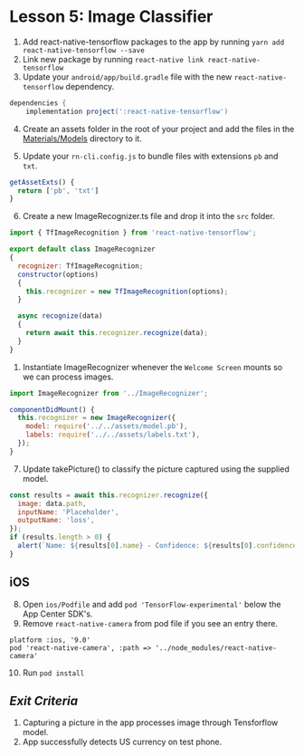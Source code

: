 # Lesson 5: Image Classifier

1. Add react-native-tensorflow packages to the app by running `yarn add react-native-tensorflow --save`
2. Link new package by running `react-native link react-native-tensorflow`
3. Update your `android/app/build.gradle` file with the new `react-native-tensorflow` dependency.
```gradle
dependencies {
    implementation project(':react-native-tensorflow')
```

4. Create an assets folder in the root of your project and add the files in the [Materials/Models](../Materials/Models) directory to it.

5. Update your `rn-cli.config.js` to bundle files with extensions `pb` and `txt`.
```javascript
getAssetExts() {
  return ['pb', 'txt']
}
```

6. Create a new ImageRecognizer.ts file and drop it into the `src` folder.
```javascript
import { TfImageRecognition } from 'react-native-tensorflow';

export default class ImageRecognizer
{
  recognizer: TfImageRecognition;
  constructor(options)
  {
    this.recognizer = new TfImageRecognition(options);
  }

  async recognize(data)
  {
    return await this.recognizer.recognize(data);
  }
}
```

1. Instantiate ImageRecognizer whenever the `Welcome Screen` mounts so we can process images.
```javascript
import ImageRecognizer from '../ImageRecognizer';

componentDidMount() {
  this.recognizer = new ImageRecognizer({
    model: require('../../assets/model.pb'),
    labels: require('../../assets/labels.txt'),
  });
}
```
7. Update takePicture() to classify the picture captured using the supplied model.
```javascript
const results = await this.recognizer.recognize({
  image: data.path,
  inputName: 'Placeholder',
  outputName: 'loss',
});
if (results.length > 0) {
  alert(`Name: ${results[0].name} - Confidence: ${results[0].confidence}`);
}
```
## iOS
8. Open `ios/Podfile` and add `pod 'TensorFlow-experimental'` below the App Center SDK's.
9. Remove `react-native-camera` from pod file if you see an entry there.

```  
platform :ios, '9.0'
pod 'react-native-camera', :path => '../node_modules/react-native-camera'
```
10. Run `pod install`

## _Exit Criteria_
1. Capturing a picture in the app processes image through Tensforflow model.
2. App successfully detects US currency on test phone.
